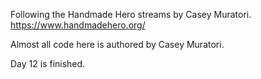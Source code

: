 Following the Handmade Hero streams by Casey Muratori. https://www.handmadehero.org/

Almost all code here is authored by Casey Muratori.

Day 12 is finished.